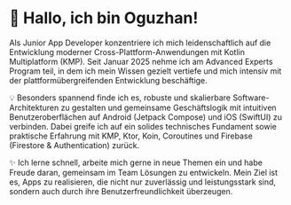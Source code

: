 # 👋 Hallo, ich bin Oguzhan!

Als Junior App Developer konzentriere ich mich leidenschaftlich auf die Entwicklung moderner Cross-Plattform-Anwendungen mit Kotlin Multiplatform (KMP). Seit Januar 2025 nehme ich am Advanced Experts Program teil, in dem ich mein Wissen gezielt vertiefe und mich intensiv mit der plattformübergreifenden Entwicklung beschäftige.


💡 Besonders spannend finde ich es, robuste und skalierbare Software-Architekturen zu gestalten und gemeinsame Geschäftslogik mit intuitiven Benutzeroberflächen auf Android (Jetpack Compose) und iOS (SwiftUI) zu verbinden. Dabei greife ich auf ein solides technisches Fundament sowie praktische Erfahrung mit KMP, Ktor, Koin, Coroutines und Firebase (Firestore & Authentication) zurück.


✨ Ich lerne schnell, arbeite mich gerne in neue Themen ein und habe Freude daran, gemeinsam im Team Lösungen zu entwickeln. Mein Ziel ist es, Apps zu realisieren, die nicht nur zuverlässig und leistungsstark sind, sondern auch durch ihre Benutzerfreundlichkeit überzeugen.
